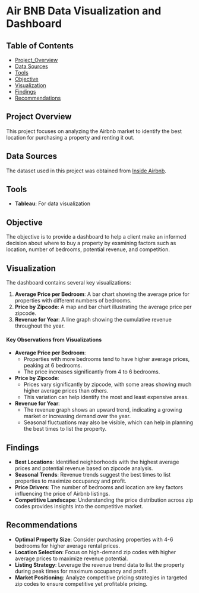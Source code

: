 # Air BNB Data Visualization and Dashboard

## Table of Contents

- [Project_Overview](#project-overview)
- [Data Sources](#data-sources)
- [Tools](#tools)
- [Objective](#objective)
- [Visualization](#visualization)
- [Findings](#findings)
- [Recommendations](#recommendations)


## Project Overview
This project focuses on analyzing the Airbnb market to identify the best location for purchasing a property and renting it out.

## Data Sources
The dataset used in this project was obtained from [Inside Airbnb](https://insideairbnb.com/get-the-data/).

## Tools
- **Tableau**: For data visualization

## Objective
The objective is to provide a dashboard to help a client make an informed decision about where to buy a property by examining factors such as location, number of bedrooms, potential revenue, and competition.

## Visualization
The dashboard contains several key visualizations:
1. **Average Price per Bedroom**: A bar chart showing the average price for properties with different numbers of bedrooms.
2. **Price by Zipcode**: A map and bar chart illustrating the average price per zipcode.
3. **Revenue for Year**: A line graph showing the cumulative revenue throughout the year.


#### Key Observations from Visualizations
- **Average Price per Bedroom**: 
  - Properties with more bedrooms tend to have higher average prices, peaking at 6 bedrooms.
  - The price increases significantly from 4 to 6 bedrooms.
- **Price by Zipcode**:
  - Prices vary significantly by zipcode, with some areas showing much higher average prices than others.
  - This variation can help identify the most and least expensive areas.
- **Revenue for Year**:
  - The revenue graph shows an upward trend, indicating a growing market or increasing demand over the year.
  - Seasonal fluctuations may also be visible, which can help in planning the best times to list the property.

## Findings
- **Best Locations**: Identified neighborhoods with the highest average prices and potential revenue based on zipcode analysis.
- **Seasonal Trends**: Revenue trends suggest the best times to list properties to maximize occupancy and profit.
- **Price Drivers**: The number of bedrooms and location are key factors influencing the price of Airbnb listings.
- **Competitive Landscape**: Understanding the price distribution across zip codes provides insights into the competitive market.

## Recommendations
- **Optimal Property Size**: Consider purchasing properties with 4-6 bedrooms for higher average rental prices.
- **Location Selection**: Focus on high-demand zip codes with higher average prices to maximize revenue potential.
- **Listing Strategy**: Leverage the revenue trend data to list the property during peak times for maximum occupancy and profit.
- **Market Positioning**: Analyze competitive pricing strategies in targeted zip codes to ensure competitive yet profitable pricing.
